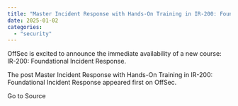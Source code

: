 ```yaml
---
title: "Master Incident Response with Hands-On Training in IR-200: Foundational Incident Response"
date: 2025-01-02
categories: 
  - "security"
---
```


OffSec is excited to announce the immediate availability of a new course: IR-200: Foundational Incident Response.

The post Master Incident Response with Hands-On Training in IR-200: Foundational Incident Response appeared first on OffSec.

Go to Source
